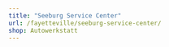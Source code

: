 ```yaml
---
title: "Seeburg Service Center"
url: /fayetteville/seeburg-service-center/
shop: Autowerkstatt
---
```

